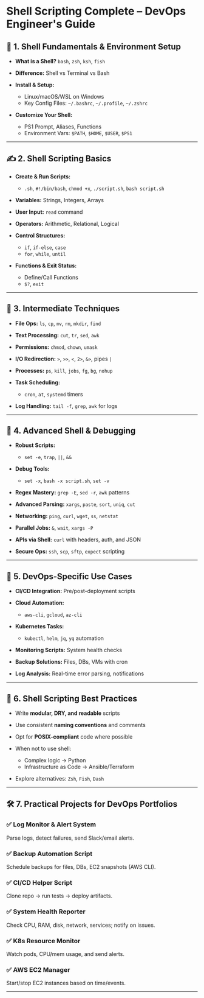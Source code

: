 # Shell Scripting Complete – DevOps Engineer's Guide

## 🚀 1. Shell Fundamentals & Environment Setup

- **What is a Shell?** `bash`, `zsh`, `ksh`, `fish`
- **Difference:** Shell vs Terminal vs Bash
- **Install & Setup:**

  - Linux/macOS/WSL on Windows
  - Key Config Files: `~/.bashrc`, `~/.profile`, `~/.zshrc`

- **Customize Your Shell:**

  - PS1 Prompt, Aliases, Functions
  - Environment Vars: `$PATH`, `$HOME`, `$USER`, `$PS1`

---

## ✍️ 2. Shell Scripting Basics

- **Create & Run Scripts:**

  - `.sh`, `#!/bin/bash`, `chmod +x`, `./script.sh`, `bash script.sh`

- **Variables:** Strings, Integers, Arrays
- **User Input:** `read` command
- **Operators:** Arithmetic, Relational, Logical
- **Control Structures:**

  - `if`, `if-else`, `case`
  - `for`, `while`, `until`

- **Functions & Exit Status:**

  - Define/Call Functions
  - `$?`, `exit`

---

## 🔧 3. Intermediate Techniques

- **File Ops:** `ls`, `cp`, `mv`, `rm`, `mkdir`, `find`
- **Text Processing:** `cut`, `tr`, `sed`, `awk`
- **Permissions:** `chmod`, `chown`, `umask`
- **I/O Redirection:** `>`, `>>`, `<`, `2>`, `&>`, pipes `|`
- **Processes:** `ps`, `kill`, `jobs`, `fg`, `bg`, `nohup`
- **Task Scheduling:**

  - `cron`, `at`, `systemd` timers

- **Log Handling:** `tail -f`, `grep`, `awk` for logs

---

## 🧠 4. Advanced Shell & Debugging

- **Robust Scripts:**

  - `set -e`, `trap`, `||`, `&&`

- **Debug Tools:**

  - `set -x`, `bash -x script.sh`, `set -v`

- **Regex Mastery:** `grep -E`, `sed -r`, `awk` patterns
- **Advanced Parsing:** `xargs`, `paste`, `sort`, `uniq`, `cut`
- **Networking:** `ping`, `curl`, `wget`, `ss`, `netstat`
- **Parallel Jobs:** `&`, `wait`, `xargs -P`
- **APIs via Shell:** `curl` with headers, auth, and JSON
- **Secure Ops:** `ssh`, `scp`, `sftp`, `expect` scripting

---

## 🔗 5. DevOps-Specific Use Cases

- **CI/CD Integration:** Pre/post-deployment scripts
- **Cloud Automation:**

  - `aws-cli`, `gcloud`, `az-cli`

- **Kubernetes Tasks:**

  - `kubectl`, `helm`, `jq`, `yq` automation

- **Monitoring Scripts:** System health checks
- **Backup Solutions:** Files, DBs, VMs with cron
- **Log Analysis:** Real-time error parsing, notifications

---

## 🧰 6. Shell Scripting Best Practices

- Write **modular, DRY, and readable** scripts
- Use consistent **naming conventions** and comments
- Opt for **POSIX-compliant** code where possible
- When not to use shell:

  - Complex logic → Python
  - Infrastructure as Code → Ansible/Terraform

- Explore alternatives: `Zsh`, `Fish`, `Dash`

---

## 🛠️ 7. Practical Projects for DevOps Portfolios

### ✅ **Log Monitor & Alert System**

Parse logs, detect failures, send Slack/email alerts.

### ✅ **Backup Automation Script**

Schedule backups for files, DBs, EC2 snapshots (AWS CLI).

### ✅ **CI/CD Helper Script**

Clone repo → run tests → deploy artifacts.

### ✅ **System Health Reporter**

Check CPU, RAM, disk, network, services; notify on issues.

### ✅ **K8s Resource Monitor**

Watch pods, CPU/mem usage, and send alerts.

### ✅ **AWS EC2 Manager**

Start/stop EC2 instances based on time/events.

---
